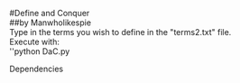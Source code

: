 #Define and Conquer  
##by Manwholikespie  
Type in the terms you wish to define in the "terms2.txt" file.  
Execute with:  
''python DaC.py

Dependencies
